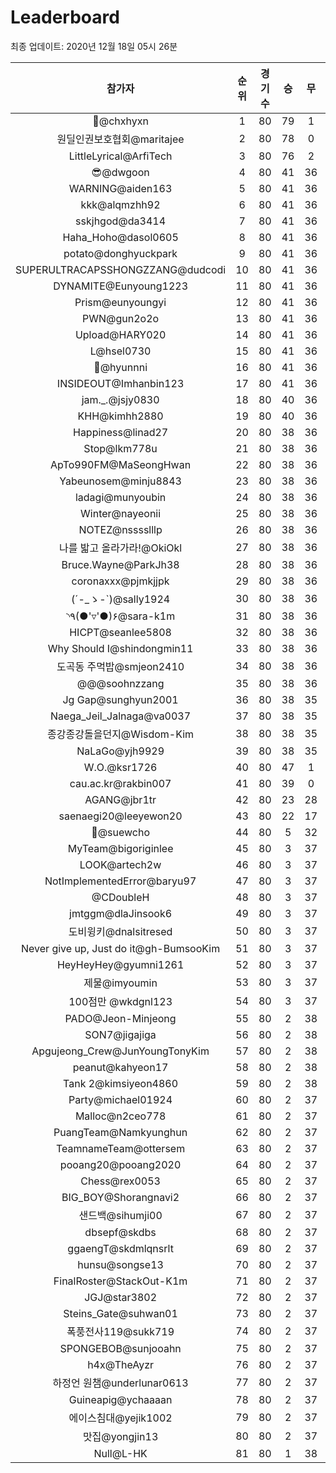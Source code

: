 # Leaderboard
최종 업데이트: 2020년 12월 18일 05시 26분




| 참가자 | 순위 | 경기수 | 승 | 무 | 패 | 승점 |
|:---:|:---:|:---:|:---:|:---:|:---:|:---:|
| 👑@chxhyxn | 1 | 80 | 79 | 1 | 0 | 238 |
| 원딜인권보호협회@maritajee | 2 | 80 | 78 | 0 | 2 | 234 |
| LittleLyrical@ArfiTech | 3 | 80 | 76 | 2 | 2 | 230 |
| 😎@dwgoon | 4 | 80 | 41 | 36 | 3 | 159 |
| WARNING@aiden163 | 5 | 80 | 41 | 36 | 3 | 159 |
| kkk@alqmzhh92 | 6 | 80 | 41 | 36 | 3 | 159 |
| sskjhgod@da3414 | 7 | 80 | 41 | 36 | 3 | 159 |
| Haha_Hoho@dasol0605 | 8 | 80 | 41 | 36 | 3 | 159 |
| potato@donghyuckpark | 9 | 80 | 41 | 36 | 3 | 159 |
| SUPERULTRACAPSSHONGZZANG@dudcodi | 10 | 80 | 41 | 36 | 3 | 159 |
| DYNAMITE@Eunyoung1223 | 11 | 80 | 41 | 36 | 3 | 159 |
| Prism@eunyoungyi | 12 | 80 | 41 | 36 | 3 | 159 |
| PWN@gun2o2o | 13 | 80 | 41 | 36 | 3 | 159 |
| Upload@HARY020 | 14 | 80 | 41 | 36 | 3 | 159 |
| L@hsel0730 | 15 | 80 | 41 | 36 | 3 | 159 |
| 🐻@hyunnni | 16 | 80 | 41 | 36 | 3 | 159 |
| INSIDEOUT@Imhanbin123 | 17 | 80 | 41 | 36 | 3 | 159 |
| jam._.@jsjy0830 | 18 | 80 | 40 | 36 | 4 | 156 |
| KHH@kimhh2880 | 19 | 80 | 40 | 36 | 4 | 156 |
| Happiness@linad27 | 20 | 80 | 38 | 36 | 6 | 150 |
| Stop@lkm778u | 21 | 80 | 38 | 36 | 6 | 150 |
| ApTo990FM@MaSeongHwan | 22 | 80 | 38 | 36 | 6 | 150 |
| Yabeunosem@minju8843 | 23 | 80 | 38 | 36 | 6 | 150 |
| ladagi@munyoubin | 24 | 80 | 38 | 36 | 6 | 150 |
| Winter@nayeonii | 25 | 80 | 38 | 36 | 6 | 150 |
| NOTEZ@nsssslllp | 26 | 80 | 38 | 36 | 6 | 150 |
| 나를 밟고 올라가라!@OkiOkl | 27 | 80 | 38 | 36 | 6 | 150 |
| Bruce.Wayne@ParkJh38 | 28 | 80 | 38 | 36 | 6 | 150 |
| coronaxxx@pjmkjjpk | 29 | 80 | 38 | 36 | 6 | 150 |
| (´-_ゝ-`)@sally1924 | 30 | 80 | 38 | 36 | 6 | 150 |
| ◝٩(●'▿'●)۶@sara-k1m | 31 | 80 | 38 | 36 | 6 | 150 |
| HICPT@seanlee5808 | 32 | 80 | 38 | 36 | 6 | 150 |
| Why Should I@shindongmin11 | 33 | 80 | 38 | 36 | 6 | 150 |
| 도곡동 주먹밥@smjeon2410 | 34 | 80 | 38 | 36 | 6 | 150 |
| @@@soohnzzang | 35 | 80 | 38 | 36 | 6 | 150 |
| Jg Gap@sunghyun2001 | 36 | 80 | 38 | 35 | 7 | 149 |
| Naega_Jeil_Jalnaga@va0037 | 37 | 80 | 38 | 35 | 7 | 149 |
| 종강종강돌을던지@Wisdom-Kim | 38 | 80 | 38 | 35 | 7 | 149 |
| NaLaGo@yjh9929 | 39 | 80 | 38 | 35 | 7 | 149 |
| W.O.@ksr1726 | 40 | 80 | 47 | 1 | 32 | 142 |
| cau.ac.kr@rakbin007 | 41 | 80 | 39 | 0 | 41 | 117 |
| AGANG@jbr1tr | 42 | 80 | 23 | 28 | 29 | 97 |
| saenaegi20@leeyewon20 | 43 | 80 | 22 | 17 | 41 | 83 |
| 👏@suewcho | 44 | 80 | 5 | 32 | 43 | 47 |
| MyTeam@bigoriginlee | 45 | 80 | 3 | 37 | 40 | 46 |
| LOOK@artech2w | 46 | 80 | 3 | 37 | 40 | 46 |
| NotImplementedError@baryu97 | 47 | 80 | 3 | 37 | 40 | 46 |
| @CDoubleH | 48 | 80 | 3 | 37 | 40 | 46 |
| jmtggm@dlaJinsook6 | 49 | 80 | 3 | 37 | 40 | 46 |
| 도비윙키@dnalsitresed | 50 | 80 | 3 | 37 | 40 | 46 |
| Never give up, Just do it@gh-BumsooKim | 51 | 80 | 3 | 37 | 40 | 46 |
| HeyHeyHey@gyumni1261 | 52 | 80 | 3 | 37 | 40 | 46 |
| 제물@imyoumin | 53 | 80 | 3 | 37 | 40 | 46 |
| 100점만 @wkdgnl123 | 54 | 80 | 3 | 37 | 40 | 46 |
| PADO@Jeon-Minjeong | 55 | 80 | 2 | 38 | 40 | 44 |
| SON7@jigajiga | 56 | 80 | 2 | 38 | 40 | 44 |
| Apgujeong_Crew@JunYoungTonyKim | 57 | 80 | 2 | 38 | 40 | 44 |
| peanut@kahyeon17 | 58 | 80 | 2 | 38 | 40 | 44 |
| Tank 2@kimsiyeon4860 | 59 | 80 | 2 | 38 | 40 | 44 |
| Party@michael01924 | 60 | 80 | 2 | 37 | 41 | 43 |
| Malloc@n2ceo778 | 61 | 80 | 2 | 37 | 41 | 43 |
| PuangTeam@Namkyunghun | 62 | 80 | 2 | 37 | 41 | 43 |
| TeamnameTeam@ottersem | 63 | 80 | 2 | 37 | 41 | 43 |
| pooang20@pooang2020 | 64 | 80 | 2 | 37 | 41 | 43 |
| Chess@rex0053 | 65 | 80 | 2 | 37 | 41 | 43 |
| BIG_BOY@Shorangnavi2 | 66 | 80 | 2 | 37 | 41 | 43 |
| 샌드백@sihumji00 | 67 | 80 | 2 | 37 | 41 | 43 |
| dbsepf@skdbs | 68 | 80 | 2 | 37 | 41 | 43 |
| ggaengT@skdmlqnsrlt | 69 | 80 | 2 | 37 | 41 | 43 |
| hunsu@songse13 | 70 | 80 | 2 | 37 | 41 | 43 |
| FinalRoster@StackOut-K1m | 71 | 80 | 2 | 37 | 41 | 43 |
| JGJ@star3802 | 72 | 80 | 2 | 37 | 41 | 43 |
| Steins_Gate@suhwan01 | 73 | 80 | 2 | 37 | 41 | 43 |
| 폭풍전사119@sukk719 | 74 | 80 | 2 | 37 | 41 | 43 |
| SPONGEBOB@sunjooahn | 75 | 80 | 2 | 37 | 41 | 43 |
| h4x@TheAyzr | 76 | 80 | 2 | 37 | 41 | 43 |
| 하정언 원챔@underlunar0613 | 77 | 80 | 2 | 37 | 41 | 43 |
| Guineapig@ychaaaan | 78 | 80 | 2 | 37 | 41 | 43 |
| 에이스침대@yejik1002 | 79 | 80 | 2 | 37 | 41 | 43 |
| 맛집@yongjin13 | 80 | 80 | 2 | 37 | 41 | 43 |
| Null@L-HK | 81 | 80 | 1 | 38 | 41 | 41 |